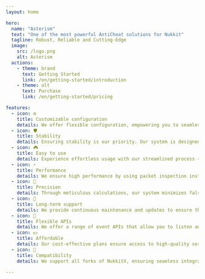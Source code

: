 ```yaml
---
layout: home

hero:
  name: "Asterism"
  text: "One of the most powerful AntiCheat solutions for Nukkit"
  tagline: Robust, Reliable and Cutting-Edge
  image:
    src: /logo.png
    alt: Asterism
  actions:
    - theme: brand
      text: Getting Started
      link: /en/getting-started/introduction
    - theme: alt
      text: Purchase
      link: /en/getting-started/pricing

features:
  - icon: ⚙️
    title: Customizable configuration
    details: We offer flexible configuration, empowering you to seamlessly update settings post-plugin loaded.
  - icon: 🛡️
    title: Stability
    details: Ensuring stability is our priority. Our system is designed to deliver reliable performance, minimizing disruptions and guaranteeing a steadfast user experience.
  - icon: 🎮
    title: Easy to use
    details: Experience effortless usage with our streamlined process – from purchasing to downloading the plugin, installation, and activation. Simplifying every step for your convenience.
  - icon: ⚡
    title: Performance
    details: We ensure high performance by using packet inspection instead of monitoring many events, keeping the system fast and efficient.
  - icon: 🎯
    title: Precision
    details: Through meticulous calculations, our system minimizes false positives, ensuring the most accurate outcomes.
  - icon: 🔄
    title: Long-term support
    details: We provide continuous maintenance and updates to ensure that our users receive ongoing assistance and benefit from the latest enhancements throughout their subscription period.
  - icon: 🚀
    title: Flexible APIs
    details: We offer a range of event APIs that allow you to listen and leverage our provided interfaces, enabling you to accomplish even more robust functionalities tailored to your specific needs.
  - icon: 💵
    title: Affordable
    details: Our cost-effective plans ensure access to high-quality services, making advanced features accessible.
  - icon: 🤝
    title: Compatibility
    details: We support all forks of NukkitX, ensuring seamless integration with both Windows versions of Minecraft Bedrock and mobile editions, providing a versatile solution for diverse user platforms.

---
```


<style>
:root {
  --vp-home-hero-name-color: transparent;
}

.VPHero .name {
  background: linear-gradient(
    to right,
    #bd34fe 25%,
    #47caff 50%,
    #47caff 75%,
    #bd34fe 100%
  );
  background-size: 200% auto;
  -webkit-background-clip: text;
  background-clip: text;
  -webkit-text-fill-color: transparent;
  animation: shine 3s linear infinite;
}

@keyframes shine {
  to {
    background-position: 200% center;
  }
}

.VPHero .image-bg {
  background-image: linear-gradient(
    -45deg,
    #bd34fe,
    #47caff,
    #bd34fe,
    #47caff
  );
  background-size: 400%;
  filter: blur(0px);
  opacity: 0.8;
  animation: gradient 6s ease-in-out infinite;
  transition: opacity 0.5s, filter 0.5s;
}

.VPHero .image-container:hover .image-bg {
  opacity: 1;
}

@keyframes gradient {
  0% {
    background-position: 0% 50%;
  }
  50% {
    background-position: 100% 50%;
  }
  100% {
    background-position: 0% 50%;
  }
}

.VPHero .image-container {
  transform: translateY(0);
  transition: transform 0.3s ease;
}

.VPHero .image-container:hover {
  transform: translateY(-5px);
}

@media (max-width: 639px) {
  .VPHero .image-bg {
    filter: blur(48px);
    background-size: 200%;
  }
}

@media (min-width: 640px) and (max-width: 959px) {
  .VPHero .image-bg {
    filter: blur(48px);
  }
}

@media (min-width: 960px) {
  .VPHero .image-bg {
    filter: blur(48px);
  }
}
</style>
